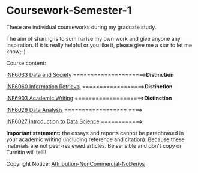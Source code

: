# Coursework-Semester-1

These are individual courseworks during my graduate study. 

The aim of sharing is to summarise my own work and give anyone any inspiration. If it is really helpful or you like it, please give me a star to let me know;-)

Course  content:

[INF6033 Data and Society](https://github.com/H-Z-Kevin/Coursework-Semester-1/issues/1)      =====================>**Distinction**

[INF6060 Information Retrieval](https://github.com/H-Z-Kevin/Coursework-Semester-1/blob/master/Coursework-Final-Version/Information_Retrieval.pdf) ==================>**Distinction**

[INF6903 Academic Writing](https://github.com/H-Z-Kevin/Coursework-Semester-1/blob/master/Coursework-Final-Version/Academic_Writing.pdf)      ====================>**Distinction**

[INF6029 Data Analysis](https://github.com/H-Z-Kevin/Coursework-Semester-1/blob/master/Coursework-Final-Version/Data_Analysis.pdf)         ================== ====>

[INF6027 Introduction to Data Science](https://github.com/H-Z-Kevin/Coursework-Semester-1/blob/master/Coursework-Final-Version/Introduction_to_Data_Science.pdf) ============>

**Important statement:** the essays and reports cannot be paraphrased in your academic writing (including reference and citation). Because these materials are not peer-reviewed articles. Be sensible and don't copy or Turnitin will tell!!

Copyright Notice: [Attribution-NonCommercial-NoDerivs](https://creativecommons.org/licenses/by-nc-nd/3.0/deed.en)
